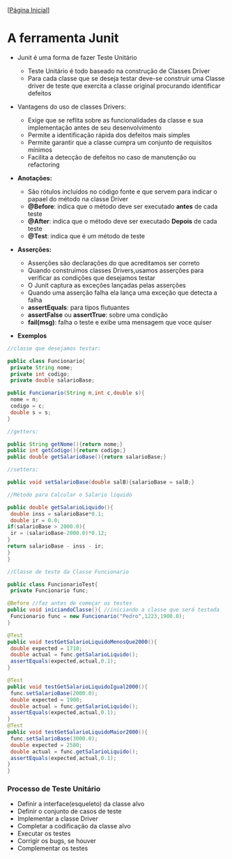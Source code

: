 [[Página Inicial](../prog_java/home.md)]

# A ferramenta Junit

* Junit é uma forma de fazer Teste Unitário
   * Teste Unitário é todo baseado na construção de Classes Driver
   * Para cada classe que se deseja testar deve-se construir uma Classe driver de teste que exercita a classe original procurando identificar defeitos
* Vantagens do uso de classes Drivers:
   * Exige que se reflita sobre as funcionalidades da classe e sua implementação antes de seu desenvolvimento
   * Permite a identificação rápida dos defeitos mais simples
   * Permite garantir que a classe cumpra um conjunto de requisitos mínimos
   * Facilita a detecção de defeitos no caso de manutenção ou refactoring
   
* **Anotações:**
    * São rótulos incluídos no código fonte e que servem para indicar o papael do método na classe Driver
    * **@Before**: indica que o método deve ser executado **antes** de cada teste
    * **@After**: indica que o método deve ser executado **Depois** de cada teste
    * **@Test**: indica que é um método de teste
* **Asserções:**
    * Asserções são declarações do que acreditamos ser correto
    * Quando construímos classes Drivers,usamos asserções para verificar as condições que desejamos testar
    * O Junit captura as exceções lançadas pelas asserções
    * Quando uma asserção falha ela lança uma exceção que detecta a falha
    * **assertEquals**: para tipos flutuantes
    * **assertFalse** ou **assertTrue**: sobre uma condição
    * **fail(msg)**: falha o teste e exibe uma mensagem que voce quiser

* **Exemplos**

```java
//classe que desejamos testar:

public class Funcionario{
 private String nome; 
 private int codigo;
 private double salarioBase;

public Funcionario(String n,int c,double s){
 nome = n;
 codigo = c;
 double s = s; 
}

//getters:

public String getNome(){return nome;}
public int getCodigo(){return codigo;}
public double getSalarioBase(){return salarioBase;}

//setters:

public void setSalarioBase(double salB){salarioBase = salB;}

//Método para Calcular o Salario liquido

public double getSalarioLiquido(){
 double inss = salarioBase*0.1;
 double ir = 0.0;
if(salarioBase > 2000.0){
 ir = (salarioBase-2000.0)*0.12;
}
return salarioBase - inss - ir;
}
}
```

```java
//Classe de teste da Classe Funcionario

public class FuncionarioTest{
 private Funcionario func;

@Before //faz antes de começar os testes
public void iniciandoClasse(){ //iniciando a classe que será testada
 Funcionario func = new Funcionario("Pedro",1223,1900.0);
}

@Test
public void testGetSalarioLiquidoMenosQue2000(){
 double expected = 1710;
 double actual = func.getSalarioLiquido();
 assertEquals(expected,actual,0.1);
}

@Test
public void testGetSalarioLiquidoIgual2000(){
 func.setSalarioBase(2000.0);
 double expected = 1900;
 double actual = func.getSalarioLiquido();
 assertEquals(expected,actual,0.1);
}
@Test
public void testGetSalarioLiquidoMaior2000(){
 func.setSalarioBase(3000.0);
 double expected = 2580;
 double actual = func.getSalarioLiquido();
 assertEquals(expected,actual,0.1);
}
}
```

### Processo de Teste Unitário
* Definir a interface(esqueleto) da classe alvo
* Definir o conjunto de casos de teste
* Implementar a classe Driver
* Completar a codificação da classe alvo
* Executar os testes
* Corrigir os bugs, se houver
* Complementar os testes


   

